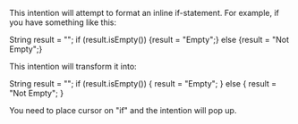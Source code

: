 This intention will attempt to format an inline if-statement. For example, if you have something like this:

String result = "";
if (result.isEmpty()) {result = "Empty";} else {result = "Not Empty";}

This intention will transform it into:

String result = "";
if (result.isEmpty()) {
  result = "Empty";
} else {
  result = "Not Empty";
}

You need to place cursor on "if" and the intention will pop up.
